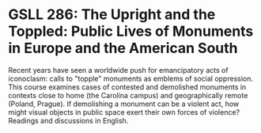# GSLL 286: The Upright and the Toppled: Public Lives of Monuments in Europe and the American South

Recent years have seen a worldwide push for emancipatory acts of iconoclasm: calls to "topple" monuments as emblems of social oppression. This course examines cases of contested and demolished monuments in contexts close to home (the Carolina campus) and geographically remote (Poland, Prague). If demolishing a monument can be a violent act, how might visual objects in public space exert their own forces of violence? Readings and discussions in English.
